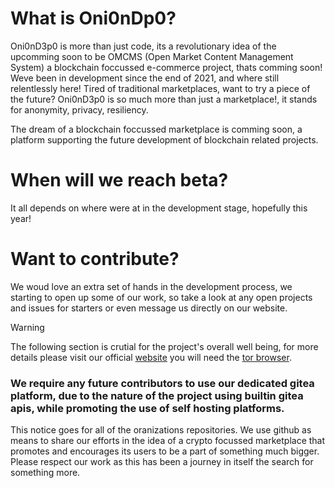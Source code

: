 # What is Oni0nDp0?
Oni0nD3p0 is more than just code, its a revolutionary idea of the upcomming soon to be OMCMS (Open Market Content Management System) a blockchain foccussed e-commerce project, thats comming soon!
Weve been in development since the end of 2021, and where still relentlessly here! Tired of traditional marketplaces, want to try a piece of the future? Oni0nD3p0 is so much more than just a marketplace!, it stands for anonymity, privacy, resiliency.

The dream of a blockchain foccussed marketplace is comming soon, a platform supporting the future development of blockchain related projects.

# When will we reach beta?
It all depends on where were at in the development stage, hopefully this year!

# Want to contribute?
We woud love an extra set of hands in the development process, we starting to open up some of our work, so take a look at any open projects and issues for starters or even message us directly on our website.

> [!WARNING]
> The following section is crutial for the project's overall well being, for more details please visit our official [website](http://nytttvdpjx552n2seus3w6y5dcboouly2zxbknai2wei3xgxql2ukrad.onion/) you will need the [tor browser](https://www.torproject.org/download/).

### We require any future contributors to use our dedicated gitea platform, due to the nature of the project using builtin gitea apis, while promoting the use of self hosting platforms. 

This notice goes for all of the oranizations repositories. We use github as means to share our efforts in the idea of a crypto focussed marketplace that promotes and encourages its users to be a part of something much bigger. Please respect our work as this has been a journey in itself the search for something more.
